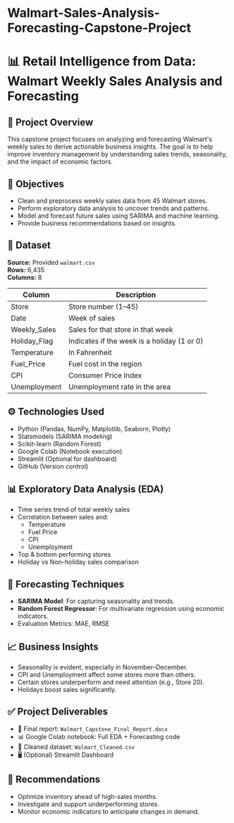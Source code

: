 # Walmart-Sales-Analysis-Forecasting-Capstone-Project

# 📊 Retail Intelligence from Data: Walmart Weekly Sales Analysis and Forecasting

## 📁 Project Overview
This capstone project focuses on analyzing and forecasting Walmart's weekly sales to derive actionable business insights. The goal is to help improve inventory management by understanding sales trends, seasonality, and the impact of economic factors.

## 🎯 Objectives
- Clean and preprocess weekly sales data from 45 Walmart stores.
- Perform exploratory data analysis to uncover trends and patterns.
- Model and forecast future sales using SARIMA and machine learning.
- Provide business recommendations based on insights.

## 🧾 Dataset
**Source:** Provided `walmart.csv`  
**Rows:** 6,435  
**Columns:** 8  

| Column          | Description                                      |
|-----------------|--------------------------------------------------|
| Store           | Store number (1–45)                              |
| Date            | Week of sales                                    |
| Weekly_Sales    | Sales for that store in that week                |
| Holiday_Flag    | Indicates if the week is a holiday (1 or 0)      |
| Temperature     | In Fahrenheit                                    |
| Fuel_Price      | Fuel cost in the region                          |
| CPI             | Consumer Price Index                             |
| Unemployment    | Unemployment rate in the area                    |

## ⚙️ Technologies Used
- Python (Pandas, NumPy, Matplotlib, Seaborn, Plotly)
- Statsmodels (SARIMA modeling)
- Scikit-learn (Random Forest)
- Google Colab (Notebook execution)
- Streamlit (Optional for dashboard)
- GitHub (Version control)

## 📊 Exploratory Data Analysis (EDA)
- Time series trend of total weekly sales
- Correlation between sales and:
  - Temperature
  - Fuel Price
  - CPI
  - Unemployment
- Top & bottom performing stores
- Holiday vs Non-holiday sales comparison

## 🔮 Forecasting Techniques
- **SARIMA Model**: For capturing seasonality and trends.
- **Random Forest Regressor**: For multivariate regression using economic indicators.
- Evaluation Metrics: MAE, RMSE

## 📈 Business Insights
- Seasonality is evident, especially in November–December.
- CPI and Unemployment affect some stores more than others.
- Certain stores underperform and need attention (e.g., Store 20).
- Holidays boost sales significantly.

## ✅ Project Deliverables
- 📄 Final report: `Walmart_Capstone_Final_Report.docx`
- 📊 Google Colab notebook: Full EDA + Forecasting code
- 📂 Cleaned dataset: `Walmart_Cleaned.csv`
- 🖥️ (Optional) Streamlit Dashboard

## 💼 Recommendations
- Optimize inventory ahead of high-sales months.
- Investigate and support underperforming stores.
- Monitor economic indicators to anticipate changes in demand.
